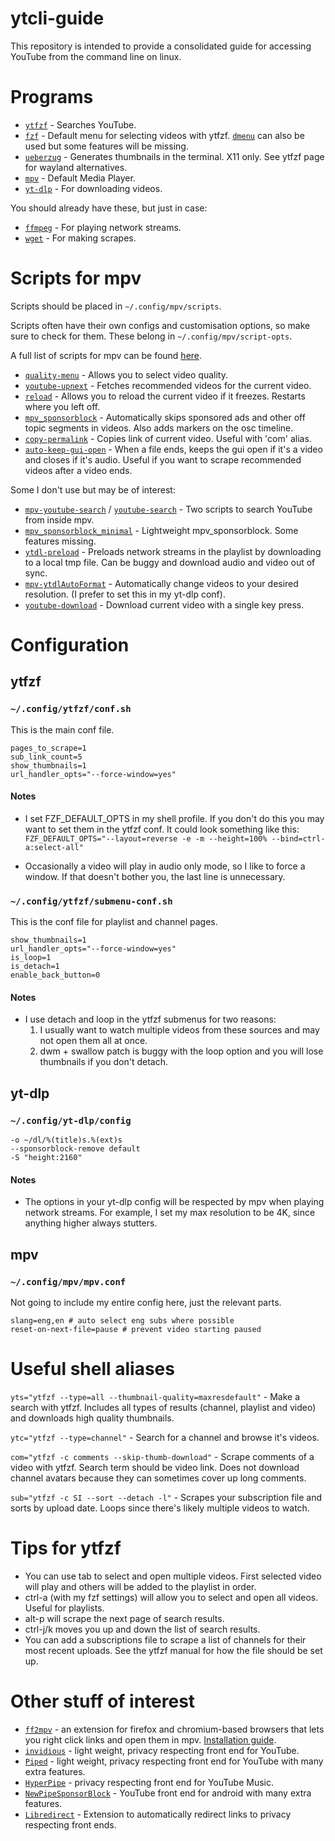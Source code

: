 # ytcli-guide

This repository is intended to provide a consolidated guide for accessing YouTube from the command line on linux.

# Programs

* [`ytfzf`](https://github.com/pystardust/ytfzf) - Searches YouTube.
* [`fzf`](https://github.com/junegunn/fzf) - Default menu for selecting videos with ytfzf. [`dmenu`](https://tools.suckless.org/dmenu/) can also be used but some features will be missing. 
* [`ueberzug`](https://github.com/seebye/ueberzug) - Generates thumbnails in the terminal. X11 only. See ytfzf page for wayland alternatives.
* [`mpv`](https://github.com/mpv-player/mpv) - Default Media Player.
* [`yt-dlp`](https://github.com/yt-dlp/yt-dlp) - For downloading videos.

You should already have these, but just in case:
* [`ffmpeg`](https://github.com/FFmpeg/FFmpeg) - For playing network streams.
* [`wget`](https://github.com/mirror/wget) - For making scrapes.

# Scripts for mpv

Scripts should be placed in `~/.config/mpv/scripts`.

Scripts often have their own configs and customisation options, so make sure to check for them. These belong in `~/.config/mpv/script-opts`.

A full list of scripts for mpv can be found [here](https://github.com/mpv-player/mpv/wiki/User-Scripts). 

* [`quality-menu`](https://github.com/christoph-heinrich/mpv-quality-menu) - Allows you to select video quality.
* [`youtube-upnext`](https://github.com/cvzi/mpv-youtube-upnext) - Fetches recommended videos for the current video.
* [`reload`](https://github.com/sibwaf/mpv-scripts/blob/master/reload.lua) - Allows you to reload the current video if it freezes. Restarts where you left off.
* [`mpv_sponsorblock`](https://github.com/po5/mpv_sponsorblock) - Automatically skips sponsored ads and other off topic segments in videos. Also adds markers on the osc timeline.
* [`copy-permalink`](https://gist.github.com/2084x/699fe48cff983bcbaf532d82e1515269) - Copies link of current video. Useful with 'com' alias.
* [`auto-keep-gui-open`](https://github.com/VideoPlayerCode/mpv-tools/blob/master/scripts/auto-keep-gui-open.lua) - When a file ends, keeps the gui open if it's a video and closes if it's audio. Useful if you want to scrape recommended videos after a video ends.

Some I don't use but may be of interest:
* [`mpv-youtube-search`](https://github.com/rozari0/mpv-youtube-search) / [`youtube-search`](https://github.com/CogentRedTester/mpv-scripts/blob/master/youtube-search.lua) - Two scripts to search YouTube from inside mpv.
* [`mpv_sponsorblock_minimal`](https://github.com/bbhtt/mpv_sponsorblock_minimal) - Lightweight mpv_sponsorblock. Some features missing.
* [`ytdl-preload`](https://gist.github.com/bitingsock/17d90e3deeb35b5f75e55adb19098f58) - Preloads network streams in the playlist by downloading to a local tmp file. Can be buggy and download audio and video out of sync.
* [`mpv-ytdlAutoFormat`](https://github.com/Samillion/mpv-ytdlautoformat) - Automatically change videos to your desired resolution. (I prefer to set this in my yt-dlp conf).
* [`youtube-download`](https://github.com/cvzi/mpv-youtube-download) - Download current video with a single key press.

# Configuration
## ytfzf
### `~/.config/ytfzf/conf.sh`

This is the main conf file.
```
pages_to_scrape=1
sub_link_count=5
show_thumbnails=1
url_handler_opts="--force-window=yes"
```
#### Notes

* I set FZF_DEFAULT_OPTS in my shell profile. If you don't do this you may want to set them in the ytfzf conf. It could look something like this: `FZF_DEFAULT_OPTS="--layout=reverse -e -m --height=100% --bind=ctrl-a:select-all"`

* Occasionally a video will play in audio only mode, so I like to force a window. If that doesn't bother you, the last line is unnecessary.

### `~/.config/ytfzf/submenu-conf.sh`

This is the conf file for playlist and channel pages.

```
show_thumbnails=1
url_handler_opts="--force-window=yes"
is_loop=1
is_detach=1
enable_back_button=0
```
#### Notes

* I use detach and loop in the ytfzf submenus for two reasons:
	1. I usually want to watch multiple videos from these sources and may not open them all at once.
	2. dwm + swallow patch is buggy with the loop option and you will lose thumbnails if you don't detach.

## yt-dlp
### `~/.config/yt-dlp/config`
```
-o ~/dl/%(title)s.%(ext)s
--sponsorblock-remove default
-S "height:2160"
```
#### Notes

* The options in your yt-dlp config will be respected by mpv when playing network streams. For example, I set my max resolution to be 4K, since anything higher always stutters.

## mpv
### `~/.config/mpv/mpv.conf`

Not going to include my entire config here, just the relevant parts.
```
slang=eng,en # auto select eng subs where possible
reset-on-next-file=pause # prevent video starting paused
```

# Useful shell aliases
`yts="ytfzf --type=all --thumbnail-quality=maxresdefault"` - Make a search with ytfzf. Includes all types of results (channel, playlist and video) and downloads high quality thumbnails.

`ytc="ytfzf --type=channel"` - Search for a channel and browse it's videos.

`com="ytfzf -c comments --skip-thumb-download"` - Scrape comments of a video with ytfzf. Search term should be video link. Does not download channel avatars because they can sometimes cover up long comments.

`sub="ytfzf -c SI --sort --detach -l"` - Scrapes your subscription file and sorts by upload date. Loops since there's likely multiple videos to watch.

# Tips for ytfzf
* You can use tab to select and open multiple videos. First selected video will play and others will be added to the playlist in order.
* ctrl-a (with my fzf settings) will allow you to select and open all videos. Useful for playlists.
* alt-p will scrape the next page of search results.
* ctrl-j/k moves you up and down the list of search results.
* You can add a subscriptions file to scrape a list of channels for their most recent uploads. See the ytfzf manual for how the file should be set up.

# Other stuff of interest
* [`ff2mpv`](https://github.com/woodruffw/ff2mpv) - an extension for firefox and chromium-based browsers that lets you right click links and open them in mpv. [Installation guide](https://youtube.com/watch?v=jfyt5ueyWN8).
* [`invidious`](https://github.com/iv-org/invidious) - light weight, privacy respecting front end for YouTube.
* [`Piped`](https://github.com/TeamPiped/Piped) - light weight, privacy respecting front end for YouTube with many extra features.
* [`HyperPipe`](https://codeberg.org/Hyperpipe/Hyperpipe) - privacy respecting front end for YouTube Music.
* [`NewPipeSponsorBlock`](https://github.com/gilbsgilbs/NewPipeSponsorBlock) - YouTube front end for android with many extra features.
* [`Libredirect`](https://github.com/libredirect/libredirect) - Extension to automatically redirect links to privacy respecting front ends.
